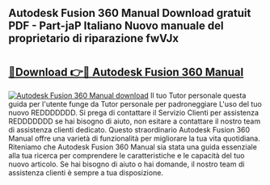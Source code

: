 ## Autodesk Fusion 360 Manual Download gratuit PDF - Part-jaP Italiano Nuovo manuale del proprietario di riparazione fwVJx

# <h2><a href="http://dfbr8xk.blite.top/?on=Autodesk+Fusion+360+Manual">🔗Download 👉🔴 Autodesk Fusion 360 Manual</a></h2>

[![Autodesk Fusion 360 Manual download](https://i.imgur.com/lujVjoI.png)](http://dfbr8xk.blite.top/?on=Autodesk+Fusion+360+Manual)
Il tuo Tutor personale questa guida per l'utente funge da Tutor personale per padroneggiare L'uso del tuo nuovo REDDDDDDD. Si prega di contattare il Servizio Clienti per assistenza REDDDDDDD se hai bisogno di aiuto, non esitare a contattare il nostro team di assistenza clienti dedicato. Questo straordinario Autodesk Fusion 360 Manual offre una varietà di funzionalità per migliorare la tua vita quotidiana. Riteniamo che Autodesk Fusion 360 Manual sia stata una guida essenziale alla tua ricerca per comprendere le caratteristiche e le capacità del tuo nuovo articolo. Se hai bisogno di aiuto o hai domande, il nostro team di assistenza clienti è sempre a tua disposizione.
